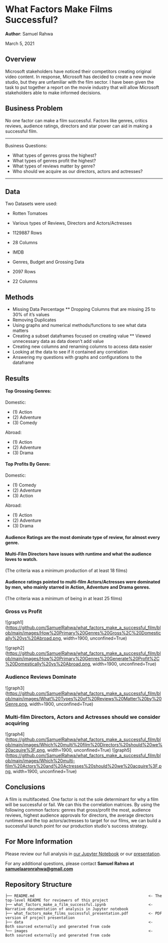 # What Factors Make Films Successful?

**Author**: Samuel Rahwa

March 5, 2021

## Overview

Microsoft stakeholders have noticed their competitors creating original video content. In response, Microsoft has decided to create a new movie studio, but they are unfamiliar with the film sector.  I have been given the task to put together a report on the movie industry that will allow Microsoft stakeholders able to make informed decisions.

## Business Problem

No one factor can make a film successful. Factors like genres, critics reviews, audience ratings, directors and star power can aid in making a successful film.

***
Business Questions:
* What types of genres gross the highest? 
* What types of genres profit the highest?
* What types of reviews matter by genre?
* Who should we acquire as our directors, actors and actresses? 
***

## Data

Two Datasets were used:

* Rotten Tomatoes 

* Various types of Reviews, Directors and Actors/Actresses

* 1129887 Rows

* 28 Columns

* IMDB 

* Genres, Budget and Grossing Data

* 2097 Rows 

* 22 Columns


## Methods

* Missing Data Percentage 
** Dropping Columns that are missing  25 to 30% of it’s  values
* Removing Duplicates
* Using graphs and numerical methods/functions to see what data matters
* Creating a subset dataframes focused on creating value
** Viewed unnecessary data as data doesn’t add value 
* Creating new columns and renaming  columns to access data easier
* Looking at the data to see if it contained any correlation
* Answering my questions with graphs and configurations to the dataframe


## Results

#### Top Grossing Genres:

Domestic: 
* (1) Action 
* (2) Adventure  
* (3) Comedy

Abroad: 
* (1) Action
* (2) Adventure
* (3) Drama

#### Top Profits By Genre:

Domestic: 
* (1) Comedy
* (2) Adventure
* (3) Action

Abroad:
* (1) Action
* (2) Adventure
* (3) Drama 

#### Audience Ratings are the most dominate type of review, for almost every genre. 

#### Multi-Film Directors have issues with runtime and what the audience loves to watch.
(The criteria was a minimum  production of at least 18 films)

#### Audience ratings pointed to multi-film Actors/Actresses were dominated by men, who mainly starred in Action, Adventure and Drama genres.
(The criteria was a minimum of being in at least 25 films)

### Gross vs Profit

![graph1](https://github.com/SamuelRahwa/what_factors_make_a_successful_film/blob/main/images/How%20Primary%20Genres%20Gross%2C%20Domestically%20vs%20Abroad.png, width=1900, unconfined=True)

![graph2](https://github.com/SamuelRahwa/what_factors_make_a_successful_film/blob/main/images/How%20Primary%20Genres%20Generate%20Profit%2C%20Domestically%20vs%20Abroad.png, width=1900, unconfined=True)

### Audience Reviews Dominate
![graph3](https://github.com/SamuelRahwa/what_factors_make_a_successful_film/blob/main/images/What%20Types%20of%20Reviews%20Matter%20by%20Genre.png, width=1900, unconfined=True)

### Multi-film Directors, Actors and Actresses should we consider acquiring
![graph4](https://github.com/SamuelRahwa/what_factors_make_a_successful_film/blob/main/images/Which%20multi%20film%20Directors%20should%20we%20acquire%3F.png, width=1900, unconfined=True)
![graph5](https://github.com/SamuelRahwa/what_factors_make_a_successful_film/blob/main/images/Which%20multi-film%20Actors%20and%20Actresses%20should%20we%20acquire%3F.png, width=1900, unconfined=True)



## Conclusions

A film is multifaceted. One factor is not the sole determinant for why a film will be successful or fail. We can this the correlation matrices. By using the following common factors: genres that gross/profit the most, audience reviews, highest audience approvals for directors, the average directors runtimes and the top actors/actresses to target for our films, we can build a successful launch point for our production studio's success strategy.


## For More Information

Please review our full analysis in [our Jupyter Notebook](https://github.com/SamuelRahwa/what_factors_make_a_successful_film/blob/main/what_factors_make_a_film_successful.ipynb) or our [presentation](https://github.com/SamuelRahwa/what_factors_make_a_successful_film/blob/main/what_factors_make_films_successful_presentation.pdf).

For any additional questions, please contact **Samuel Rahwa at samuelaaronrahwa@gmail.com**

## Repository Structure


```
├── README.md                                                   <- The top-level README for reviewers of this project
├── what_factors_make_a_film_successful.ipynb                   <- Narrative documentation of analysis in Jupyter notebook
├── what_factors_make_films_successful_presentation.pdf         <- PDF version of project presentation
├── data                                                        <- Both sourced externally and generated from code
└── images                                                      <- Both sourced externally and generated from code
```

